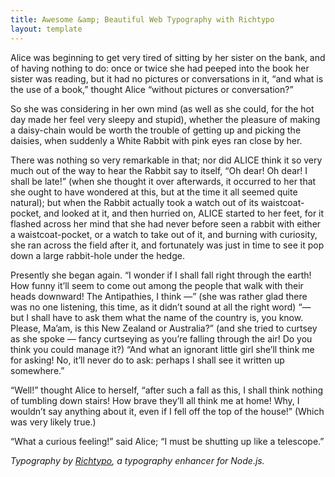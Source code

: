 ```yaml
---
title: Awesome &amp; Beautiful Web Typography with Richtypo
layout: template
---
```


Alice was beginning to get very tired of sitting by her sister on the bank, and of having nothing to do: once or twice she had peeped into the book her sister was reading, but it had no pictures or conversations in it, “and what is the use of a book,” thought Alice “without pictures or conversation?”

So she was considering in her own mind (as well as she could, for the hot day made her feel very sleepy and stupid), whether the pleasure of making a daisy-chain would be worth the trouble of getting up and picking the daisies, when suddenly a White Rabbit with pink eyes ran close by her.

There was nothing so very remarkable in that; nor did ALICE think it so very much out of the way to hear the Rabbit say to itself, “Oh dear! Oh dear! I shall be late!” (when she thought it over afterwards, it occurred to her that she ought to have wondered at this, but at the time it all seemed quite natural); but when the Rabbit actually took a watch out of its waistcoat-pocket, and looked at it, and then hurried on, ALICE started to her feet, for it flashed across her mind that she had never before seen a rabbit with either a waistcoat-pocket, or a watch to take out of it, and burning with curiosity, she ran across the field after it, and fortunately was just in time to see it pop down a large rabbit-hole under the hedge.

Presently she began again. “I wonder if I shall fall right through the earth! How funny it’ll seem to come out among the people that walk with their heads downward! The Antipathies, I think —” (she was rather glad there was no one listening, this time, as it didn’t sound at all the right word) “— but I shall have to ask them what the name of the country is, you know. Please, Ma’am, is this New Zealand or Australia?” (and she tried to curtsey as she spoke — fancy curtseying as you’re falling through the air! Do you think you could manage it?) “And what an ignorant little girl she’ll think me for asking! No, it’ll never do to ask: perhaps I shall see it written up somewhere.”

“Well!” thought Alice to herself, “after such a fall as this, I shall think nothing of tumbling down stairs! How brave they’ll all think me at home! Why, I wouldn’t say anything about it, even if I fell off the top of the house!” (Which was very likely true.)

“What a curious feeling!” said Alice; “I must be shutting up like a telescope.”

*Typography by [Richtypo](https://github.com/sapegin/richtypo.js), a typography enhancer for Node.js.*
